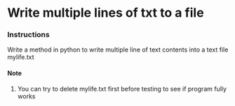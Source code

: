 # Write multiple lines of txt to a file

### Instructions
Write a method in python to write multiple line of text contents into a text file mylife.txt

#### Note
1. You can try to delete mylife.txt first before testing to see if program fully works
